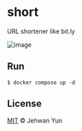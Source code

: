 # short

URL shortener like bit.ly

![image](https://user-images.githubusercontent.com/24769005/218044226-895d6451-42eb-450d-8be4-d317e8241ddf.png)

## Run

```shell
$ docker compose up -d
```

## License

[MIT](LICENSE) © Jehwan Yun
